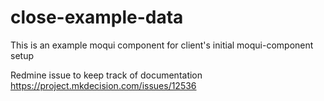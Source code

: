 # close-example-data
This is an example moqui component for client's initial moqui-component setup

Redmine issue to keep track of documentation https://project.mkdecision.com/issues/12536

